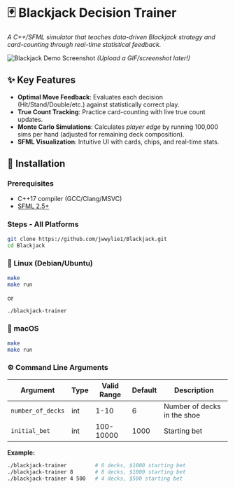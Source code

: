 # 🃏 Blackjack Decision Trainer  
*A C++/SFML simulator that teaches data-driven Blackjack strategy and card-counting through real-time statistical feedback.*  

![Blackjack Demo Screenshot](./assets/demo.gif) *(Upload a GIF/screenshot later!)*  

## ✨ Key Features  
- **Optimal Move Feedback**: Evaluates each decision (Hit/Stand/Double/etc.) against statistically correct play.  
- **True Count Tracking**: Practice card-counting with live true count updates.  
- **Monte Carlo Simulations**: Calculates *player edge* by running 100,000 sims per hand (adjusted for remaining deck composition).  
- **SFML Visualization**: Intuitive UI with cards, chips, and real-time stats.  

## 🚀 Installation  
### Prerequisites  
- C++17 compiler (GCC/Clang/MSVC)  
- [SFML 2.5+](https://www.sfml-dev.org/download.php)  

### Steps - All Platforms
```bash
git clone https://github.com/jwwylie1/Blackjack.git  
cd Blackjack
```
### 🐧 Linux (Debian/Ubuntu)
```bash
make
make run
```
or
```bash
./blackjack-trainer
```
### 🍎 macOS
```bash
make
make run
```

### ⚙️ Command Line Arguments

| Argument          | Type   | Valid Range  | Default | Description                     |
|-------------------|--------|--------------|---------|---------------------------------|
| `number_of_decks` | int    | 1-10         | 6       | Number of decks in the shoe      |
| `initial_bet`     | int    | 100-10000    | 1000    | Starting bet       |

**Example:**
```bash
./blackjack-trainer         # 6 decks, $1000 starting bet
./blackjack-trainer 8       # 8 decks, $1000 starting bet
./blackjack-trainer 4 500   # 4 decks, $500 starting bet